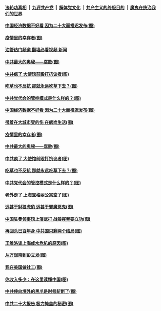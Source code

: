 ####  [法轮功真相](../../../../basic/blob/master/README.md?t=10221301) &nbsp;|&nbsp; [九评共产党](../../../../9ping.md/blob/master/README.md?t=10221301) &nbsp;|&nbsp; [解体党文化](../../../../jtdwh.md/blob/master/README.md?t=10221301)  &nbsp;|&nbsp; [共产主义的终极目的](../../../../gczydzjmd.md/blob/master/README.md?t=10221301) &nbsp;|&nbsp; [魔鬼在统治我们的世界](../../../../mgztzwmdsj.md/blob/master/README.md?t=10221301) 

#### [中国经济数据不好看 因为二十大而推迟发布(图)](../pages/p4/1019760.md?t=10221301) 

#### [疫情里的幸存者(图)](../pages/p4/1019761.md?t=10221301) 

#### [油管热门频道 翻墙必看视频 新闻](http://209.250.226.216:81/youtube.html?10221301)

#### [中共最大的奥秘——腐败(图)](../pages/p4/1019491.md?t=10221301) 

#### [中共疯了 大使馆前殴打抗议者(图)](../pages/p4/1019681.md?t=10221301) 

#### [吃草也不反抗 那就永远吃草下去？(图)](../pages/p4/1019673.md?t=10221301) 

#### [中共党代会的管控模式是什么样的？(图)](../pages/p4/1019674.md?t=10221301) 

#### [中国经济数据不好看 因为二十大而推迟发布(图)](../pages/p4/1019760.md?t=10221301) 

#### [带着在大城市受的伤 在鹤岗生活(图)](../pages/p4/1019758.md?t=10221301) 

#### [疫情里的幸存者(图)](../pages/p4/1019761.md?t=10221301) 

#### [中共最大的奥秘——腐败(图)](../pages/p4/1019491.md?t=10221301) 

#### [中共疯了 大使馆前殴打抗议者(图)](../pages/p4/1019681.md?t=10221301) 

#### [吃草也不反抗 那就永远吃草下去？(图)](../pages/p4/1019673.md?t=10221301) 

#### [中共党代会的管控模式是什么样的？(图)](../pages/p4/1019674.md?t=10221301) 

#### [老外走了 上海宝格丽公寓空了(图)](../pages/p4/1019679.md?t=10221301) 



#### [远甚于豺狼虎豹 远甚于邪魔恶鬼(图)](../pages/p4/1019610.md?t=10221301) 

#### [中国驻曼领事馆上演武打 战狼挥拳要立功(图)](../pages/p4/1019607.md?t=10221301) 

#### [再回头已百年身 中共国只剩两个结局(图)](../pages/p4/1019606.md?t=10221301) 

#### [王维洛谈上海咸水危机的原因(图)](../pages/p4/1019605.md?t=10221301) 

#### [从万润南到彭立发(图)](../pages/p4/1019601.md?t=10221301) 


#### [我在美国做社工(图)](../pages/p4/1019510.md?t=10221301) 

#### [你收入多少：在这里读懂中国(图)](../pages/p4/1019506.md?t=10221301) 

#### [中共伸向境外的黑爪是时候斩断了(图)](../pages/p4/1019505.md?t=10221301) 

#### [中共二十大报告 极力掩盖的秘密(图)](../pages/p4/1019503.md?t=10221301) 

<img src='http://gfw-breaker.win/goodnews/indexes/p4.md' width='0px' height='0px'/>
